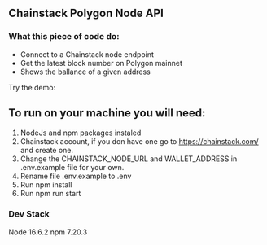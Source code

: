 ## Chainstack Polygon Node API 
### What this piece of code do:
- Connect to a Chainstack node endpoint
- Get the latest block number on Polygon mainnet
- Shows the ballance of a given address

Try the demo:

## To run on your machine you will need: 
1. NodeJs and npm packages instaled
2. Chainstack account, if you don have one go to https://chainstack.com/ and create one.
3. Change the CHAINSTACK_NODE_URL and WALLET_ADDRESS in .env.example file for your own.
4. Rename file .env.example to .env
5. Run npm install
6. Run npm run start


### Dev Stack
Node 16.6.2
npm 7.20.3